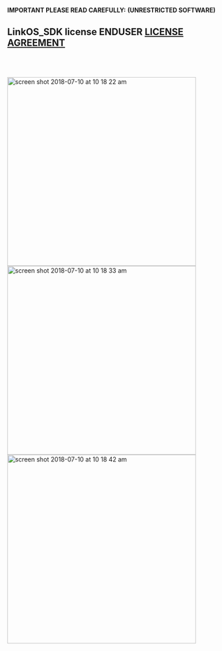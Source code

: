 **IMPORTANT PLEASE READ CAREFULLY:**
**(UNRESTRICTED SOFTWARE)** 
##  LinkOS_SDK license ENDUSER [LICENSE AGREEMENT](http://link-os.github.io/Zebra_SDK_EULA.pdf)
<br/>
<br/>

<p float="left">
 <img width="432" height=”600” alt="screen shot 2018-07-10 at 10 18 22 am" src="https://user-images.githubusercontent.com/41017424/42519937-af53990c-842a-11e8-97a3-5eaa02dc6b05.png">
<img width="432" height=”600” alt="screen shot 2018-07-10 at 10 18 33 am" src="https://user-images.githubusercontent.com/41017424/42519948-b40d6086-842a-11e8-9698-3f3af4e35d63.png">
<img width="432" height=”600” alt="screen shot 2018-07-10 at 10 18 42 am" src="https://user-images.githubusercontent.com/41017424/42519952-b5a3c8c2-842a-11e8-814f-86fe6111ecf7.png">
</p>
